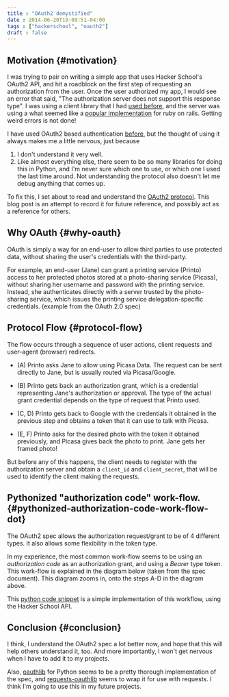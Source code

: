 ```yaml
---
title : "OAuth2 demystified"
date : 2014-06-20T10:09:51-04:00
tags : ["hackerschool", "oauth2"]
draft : false
---
```


## Motivation {#motivation}

I was trying to pair on writing a simple app that uses Hacker
School's OAuth2 API, and hit a roadblock on the first step of
requesting an authorization from the user.  Once the user authorized
my app, I would see an error that said, "The authorization server
does not support this response type".  I was using a client library
that I had [used before](https://github.com/litl/rauth), and the server was using a what seemed like
a [popular implementation](https://github.com/doorkeeper-gem/doorkeeper) for ruby on rails.  Getting weird errors is
not done!

I have used OAuth2 based authentication [before](https://github.com/punchagan/statiki/blob/master/statiki.py#L49), but the thought of
using it always makes me a little nervous, just because

1.  I don't understand it very well.
2.  Like almost everything else, there seem to be so many libraries
    for doing this in Python, and I'm never sure which one to use, or
    which one I used the last time around.  Not understanding the
    protocol also doesn't let me debug anything that comes up.

To fix this, I set about to read and understand the [OAuth2 protocol](http://tools.ietf.org/html/rfc6749).
This blog post is an attempt to record it for future reference, and
possibly act as a reference for others.


## Why OAuth {#why-oauth}

OAuth is simply a way for an end-user to allow third parties to use
protected data, without sharing the user's credentials with the
third-party.

For example, an end-user (Jane) can grant a printing service
(Printo) access to her protected photos stored at a photo-sharing
service (Picasa), without sharing her username and password with the
printing service.  Instead, she authenticates directly with a server
trusted by the photo-sharing service, which issues the printing
service delegation-specific credentials. (example from the OAuth 2.0
spec)


## Protocol Flow {#protocol-flow}

The flow occurs through a sequence of user actions, client requests
and user-agent (browser) redirects.

-   (A) Printo asks Jane to allow using Picasa Data. The request can
    be sent directly to Jane, but is usually routed via
    Picasa/Google.

-   (B) Printo gets back an authorization grant, which is a
    credential representing Jane's authorization or approval.  The
    type of the actual grant credential depends on the type of
    request that Printo used.

-   (C, D) Printo gets back to Google with the credentials it obtained
    in the previous step and obtains a token that it can use to talk
    with Picasa.

-   (E, F) Printo asks for the desired photo with the token it
    obtained previously, and Picasa gives back the photo to print.
    Jane gets her framed photo!

But before any of this happens, the client needs to register with
the authorization server and obtain a `client_id` and
`client_secret`, that will be used to identify the client making
the requests.


## Pythonized "authorization code" work-flow. {#pythonized-authorization-code-work-flow-dot}

The OAuth2 spec allows the authorization request/grant to be of 4
different types.  It also allows some flexibility in the token
type.

In my experience, the most common work-flow seems to be using an
_authorization code_ as an authorization grant, and using a _Bearer_
type token.  This work-flow is explained in the diagram below (taken
from the spec document).  This diagram zooms in, onto the steps A-D
in the diagram above.

This [python code snippet](https://gist.github.com/punchagan/76e8771fc26cd243f3ac) is a simple implementation of this
workflow, using the Hacker School API.

<script src="https://gist.github.com/76e8771fc26cd243f3ac.js"></script>


## Conclusion {#conclusion}

I think, I understand the OAuth2 spec a lot better now, and hope
that this will help others understand it, too.  And more
importantly, I won't get nervous when I have to add it to my
projects.

Also, [oauthlib](https://github.com/idan/oauthlib) for Python seems to be a pretty thorough
implementation of the spec, and [requests-oauthlib](https://github.com/requests/requests-oauthlib) seems to wrap it
for use with requests.  I think I'm going to use this in my future
projects.
